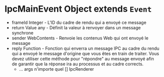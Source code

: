 # IpcMainEvent Object extends `Event`

* frameId Integer - L'ID du cadre de rendu qui a envoyé ce message
* return Value any - Définit la valeur à renvoyer dans un message synchrone
* sender WebContents - Renvoie les contenus Web qui ont envoyé le message
* reply Function - Fonction qui enverra un message IPC au cadre du rendu qui a envoyé le message d'origine que vous êtes en train de traiter.  Vous devez utiliser cette méthode pour "répondre" au message envoyé afin de garantir que la réponse ira au processus et au cadre corrects.
  * ... args n'importe quel [] IpcRenderer
